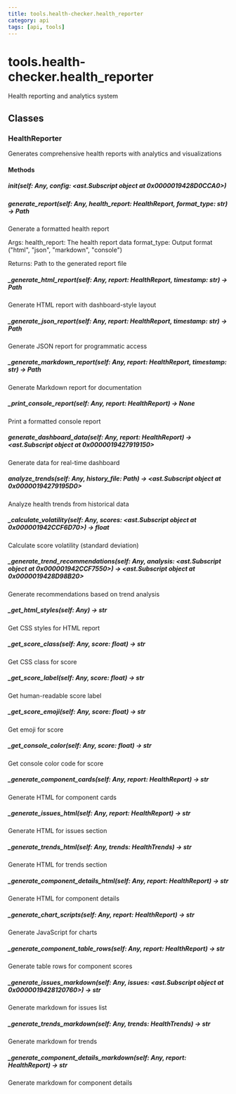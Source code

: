 ```yaml
---
title: tools.health-checker.health_reporter
category: api
tags: [api, tools]
---
```


# tools.health-checker.health_reporter

Health reporting and analytics system

## Classes

### HealthReporter

Generates comprehensive health reports with analytics and visualizations

#### Methods

##### __init__(self: Any, config: <ast.Subscript object at 0x0000019428D0CCA0>)



##### generate_report(self: Any, health_report: HealthReport, format_type: str) -> Path

Generate a formatted health report

Args:
    health_report: The health report data
    format_type: Output format ("html", "json", "markdown", "console")
    
Returns:
    Path to the generated report file

##### _generate_html_report(self: Any, report: HealthReport, timestamp: str) -> Path

Generate HTML report with dashboard-style layout

##### _generate_json_report(self: Any, report: HealthReport, timestamp: str) -> Path

Generate JSON report for programmatic access

##### _generate_markdown_report(self: Any, report: HealthReport, timestamp: str) -> Path

Generate Markdown report for documentation

##### _print_console_report(self: Any, report: HealthReport) -> None

Print a formatted console report

##### generate_dashboard_data(self: Any, report: HealthReport) -> <ast.Subscript object at 0x0000019427919150>

Generate data for real-time dashboard

##### analyze_trends(self: Any, history_file: Path) -> <ast.Subscript object at 0x00000194279195D0>

Analyze health trends from historical data

##### _calculate_volatility(self: Any, scores: <ast.Subscript object at 0x000001942CCF6D70>) -> float

Calculate score volatility (standard deviation)

##### _generate_trend_recommendations(self: Any, analysis: <ast.Subscript object at 0x000001942CCF7550>) -> <ast.Subscript object at 0x0000019428D98B20>

Generate recommendations based on trend analysis

##### _get_html_styles(self: Any) -> str

Get CSS styles for HTML report

##### _get_score_class(self: Any, score: float) -> str

Get CSS class for score

##### _get_score_label(self: Any, score: float) -> str

Get human-readable score label

##### _get_score_emoji(self: Any, score: float) -> str

Get emoji for score

##### _get_console_color(self: Any, score: float) -> str

Get console color code for score

##### _generate_component_cards(self: Any, report: HealthReport) -> str

Generate HTML for component cards

##### _generate_issues_html(self: Any, report: HealthReport) -> str

Generate HTML for issues section

##### _generate_trends_html(self: Any, trends: HealthTrends) -> str

Generate HTML for trends section

##### _generate_component_details_html(self: Any, report: HealthReport) -> str

Generate HTML for component details

##### _generate_chart_scripts(self: Any, report: HealthReport) -> str

Generate JavaScript for charts

##### _generate_component_table_rows(self: Any, report: HealthReport) -> str

Generate table rows for component scores

##### _generate_issues_markdown(self: Any, issues: <ast.Subscript object at 0x0000019428120760>) -> str

Generate markdown for issues list

##### _generate_trends_markdown(self: Any, trends: HealthTrends) -> str

Generate markdown for trends

##### _generate_component_details_markdown(self: Any, report: HealthReport) -> str

Generate markdown for component details

